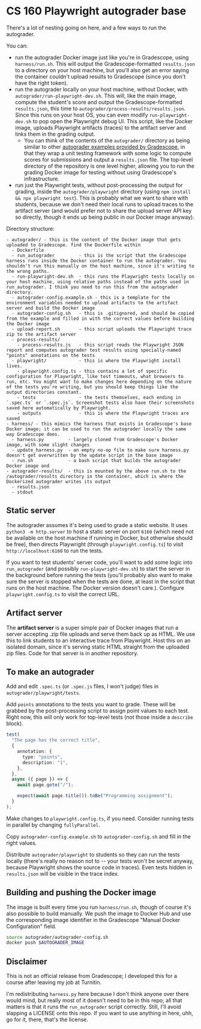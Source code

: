 # CS 160 Playwright autograder base

There's a lot of nesting going on here, and a few ways to run the autograder.

You can:

- run the autograder Docker image just like you're in Gradescope, using `harness/run.sh`. This will output the Gradescope-formatted `results.json` to a directory on your host machine, but you'll also get an error saying the container couldn't upload results to Gradescope (since you don't have the right token).
- run the autograder locally on your host machine, without Docker, with `autograder/run-playwright-dev.sh`. This will, like the main image, compute the student's score and output the Gradescope-formatted `results.json`, this time to `autograder/process-results/results.json`. Since this runs on your host OS, you can even modify `run-playwright-dev.sh` to pop open the Playwright debug UI. This script, like the Docker image, uploads Playwright artifacts (traces) to the artifact server and links them in the grading output.
  - You can think of the contents of the `autograder/` directory as being similar to other [autograder examples provided by Gradescope](https://gradescope-autograders.readthedocs.io/en/latest/python/), in that they wrap a unit testing framework with some logic to compute scores for submissions and output a `results.json` file. The top-level directory of the repository is one level higher, allowing you to run the grading Docker image for testing without using Gradescope's infrastructure.
- run just the Playwright tests, without post-processing the output for grading, inside the `autograder/playwright` directory (using `npm install && npx playwright test`). This is probably what we want to share with students, because we don't need their local runs to upload traces to the artifact server (and would prefer not to share the upload server API key so directly, though it ends up being public in our Docker image anyway).

Directory structure:

```
- autograder/ - this is the content of the Docker image that gets uploaded to Gradescope. find the Dockerfile within
  - Dockerfile
  - run_autograder         - this is the script that the Gradescope harness runs inside the Docker container to run the autograder. You shouldn't run this manually on the host machine, since it's writing to the wrong paths.
  - run-playwright-dev.sh  - this runs the Playwright tests locally on your host machine, using relative paths instead of the paths used in run_autograder. I think you need to run this from the autograder directory.
  - autograder-config.example.sh - this is a template for the environment variables needed to upload artifacts to the artifact server and build the Docker image
  - autograder-config.sh   - this is .gitignored, and should be copied from the example and filled in with the correct values before building the Docker image
  - upload-report.sh       - this script uploads the Playwright trace zip to the artifact server
  - process-results/
    - process-results.js   - this script reads the Playwright JSON report and computes autograder test results using specially-named "points" annotations on the tests
  - playwright/            - this is where the Playwright install lives.
    - playwright.config.ts - this contains a lot of specific configuration for Playwright, like test timeouts, what browsers to run, etc. You might want to make changes here depending on the nature of the tests you're writing, but you should keep things like the output directories constant.
    - tests                - the tests themselves, each ending in `.spec.ts` or `.spec.js`. Screenshot tests also have their screenshots saved here automatically by Playwright.
    - outputs              - this is where the Playwright traces are saved
- harness/ - this mimics the harness that exists in Gradescope's base Docker image; it can be used to run the autograder locally the same way Gradescope does.
  - harness.py         - largely cloned from Gradescope's Docker image, with some slight changes
  - update_harness.py  - an empty no-op file to make sure harness.py doesn't get overwritten by the update script in the base image
  - run.sh             - a bash script that builds the autograder Docker image and
- autograder-results/  - this is mounted by the above run.sh to the /autograder/results directory in the container, which is where the Dockerized autograder writes its output
  - results.json
  - stdout
```

## Static server

The autograder assumes it's being used to grade a static website. It uses `python3 -m http.server` to host a static server on port `6160` (which need not be available on the host machine if running in Docker, but otherwise should be free), then directs Playwright (through `playwright.config.ts`) to visit `http://localhost:6160` to run the tests.

If you want to test students' server code, you'll want to add some logic into `run_autograder` (and possibly `run-playwright-dev.sh`) to start the server in the background before running the tests (you'll probably also want to make sure the server is stopped when the tests are done, at least in the script that runs on the host machine. The Docker version doesn't care.). Configure `playwright.config.ts` to visit the correct URL.

## Artifact server

The **artifact server** is a super simple pair of Docker images that run a server accepting .zip file uploads and serve them back up as HTML. We use this to link students to an interactive trace from Playwright. Host this on an isolated domain, since it's serving static HTML straight from the uploaded zip files. Code for that server is in another repository.

## To make an autograder

Add and edit `.spec.ts` (or `.spec.js` files, I won't judge) files in `autograder/playwright/tests`.

Add `points` annotations to the tests you want to grade. These will be grabbed by the post-processing script to assign point values to each test. Right now, this will only work for top-level tests (not those inside a `describe` block).

```ts
test(
  "The page has the correct title",
  {
    annotation: {
      type: "points",
      description: "1",
    },
  },
  async ({ page }) => {
    await page.goto("/");

    expect(await page.title()).toBe("Programming assignment");
  }
);
```

Make changes to `playwright.config.ts`, if you need. Consider running tests in parallel by changing `fullyParallel`.

Copy `autograder-config.example.sh` to `autograder-config.sh` and fill in the right values.

Distribute `autograder/playwright` to students so they can run the tests locally (there's really no reason not to -- your tests won't be secret anyway, because Playwright shows the source code in traces). Even tests hidden in `results.json` will be visible in the trace index.

## Building and pushing the Docker image

The image is built every time you run `harness/run.sh`, though of course it's also possible to build manually. We push the image to Docker Hub and use the corresponding image identifier in the Gradescope "Manual Docker Configuration" field.

```sh
source autograder/autograder-config.sh
docker push $AUTOGRADER_IMAGE
```

## Disclaimer

This is not an official release from Gradescope; I developed this for a course after leaving my job at Turnitin.

I'm redistributing `harness.py` here because I don't think anyone over there would mind, but really most of it doesn't need to be in this repo; all that matters is that it runs the `run_autograder` script correctly. Still, I'll avoid slapping a LICENSE onto this repo. If you want to use anything in here, uhh, go for it, there, that's the license.

